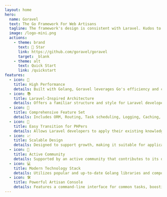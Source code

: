 ```yaml
---
layout: home
hero:
  name: Goravel
  text: The Go Framework For Web Artisans
  tagline: The framework's design is consistent with Laravel. Kudos to Laravel!
  image: /logo-mini.png
  actions:
    - theme: brand
      text: 🌟 Star
      link: https://github.com/goravel/goravel
      target: _blank
    - theme: alt
      text: Quick Start
      link: /quickstart
features:
  - icon: 🚀
    title: High Performance
    details: Built with Golang, Goravel leverages Go's efficiency and concurrency model for fast and responsive applications.
  - icon: 📚
    title: Laravel-Inspired Architecture
    details: Offers a familiar structure and style for Laravel developers, simplifying the transition to Golang.
  - icon: 🧰
    title: Comprehensive Feature Set
    details: Includes ORM, Routing, Task scheduling, Logging, Caching, and more, providing all essential tools for web development.
  - icon: 🔄
    title: Easy Transition for PHPers
    details: Allows Laravel developers to apply their existing knowledge to create powerful Golang applications.
  - icon: 📈
    title: Scalable Design
    details: Designed to support growth, making it suitable for applications of any size, from small projects to large-scale systems.
  - icon: 👥
    title: Active Community
    details: Supported by an active community that contributes to its development, documentation, and ongoing support.
  - icon: 💻
    title: Modern Technology Stack
    details: Utilizes popular and up-to-date Golang libraries and components, ensuring adherence to best practices.
  - icon: 🛠
    title: Powerful Artisan Console
    details: Features a command-line interface for common tasks, boosting developer productivity and automating workflows.
---
```

